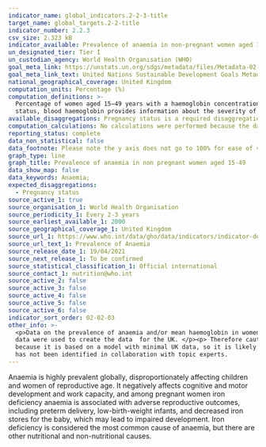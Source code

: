 ```yaml
---
indicator_name: global_indicators.2-2-3-title
target_name: global_targets.2-2-title
indicator_number: 2.2.3
csv_size: 2.323 kB
indicator_available: Prevalence of anaemia in non-pregnant women aged 15-49
un_designated_tier: Tier I
un_custodian_agency: World Health Organisation (WHO)
goal_meta_link: https://unstats.un.org/sdgs/metadata/files/Metadata-02-02-03.pdf
goal_meta_link_text: United Nations Sustainable Development Goals Metadata (PDF)
national_geographical_coverage: United Kingdom
computation_units: Percentage (%)
computation_definitions: >-
  Percentage of women aged 15−49 years with a haemoglobin concentration less than 120 g/L for non-pregnant women and lactating women, adjusted for altitude and smoking. Anaemia can be assessed by measuring blood haemoglobin, and when used in combination with other indicators of iron
  status, blood haemoglobin provides information about the severity of iron deficiency. The anaemia prevalence for the population is used to classify the public health significance of the problem.
available_disaggregations: Pregnancy status is a required disaggregation, but here we only present the data for non-pregnant women. Pregnancy breakdown can be found from the original data source, but it may not be a reliable representation for the UK (see Other information field for further details).
computation_calculations: No calculations were performed because the data is readily available in the required format from the source.
reporting_status: complete
data_non_statistical: false
data_footnote: Please note the y axis does not go to 100% for ease of visualisation.
graph_type: line
graph_title: Prevalence of anaemia in non pregnant women aged 15-49
data_show_map: false
data_keywords: Anaemia;
expected_disaggregations:
  - Pregnancy status
source_active_1: true
source_organisation_1: World Health Organisation
source_periodicity_1: Every 2-3 years
source_earliest_available_1: 2000
source_geographical_coverage_1: United Kingdom
source_url_1: https://www.who.int/data/gho/data/indicators/indicator-details/GHO/anaemia-in-non-pregnant-women-prevalence-(-)
source_url_text_1: Prevalence of Anaemia
source_release_date_1: 19/04/2021
source_next_release_1: To be confirmed
source_statistical_classification_1: Official international
source_contact_1: nutrition@who.int
source_active_2: false
source_active_3: false
source_active_4: false
source_active_5: false
source_active_6: false
indicator_sort_order: 02-02-03
other_info: >-
  <p>Data on the prevalence of anaemia and/or mean haemoglobin in women of reproductive age, collected between 1995 and 2019 were obtained from 408 population-representative data sources from 124 countries worldwide. These data were then modelled on a worldwide level and similar countries
  data were used to create the data  for the UK. </p><p> Therefore caution should be used when using the data displayed above and when using the data (and additional data) on the WHO database for all women and pregnant women. We have not reported the WHO data for pregnant women in the UK
  because it is based on a model with minimal UK data, so it is likely not reliable for the national context. You can see these data through the <a href="https://unstats.un.org/sdgs/unsdg">SDG Global Database.</a>  </p> Data follows the UN specification for this indicator. This indicator
  has not been identified in collaboration with topic experts.
---
```

Anaemia is highly prevalent globally, disproportionately affecting children and women of reproductive age. It negatively affects cognitive and motor development and work capacity, and among pregnant women iron deficiency anaemia is associated with adverse reproductive outcomes, including preterm delivery, low-birth-weight infants, and decreased iron stores for the baby, which may lead to impaired development. Iron deficiency is considered the most common cause of anaemia, but there are other nutritional and non-nutritional causes.
